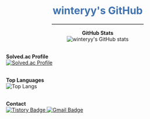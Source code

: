<div align="center">
  <h1 style="color: #3F72AF;">winteryy's GitHub</h1>
  <hr style="width: 50%; border: 1px solid #ccc;"/>
</div>

<p align="center">
  <strong>GitHub Stats</strong><br>
  <img src="https://github-readme-stats.vercel.app/api?username=winteryy&show_icons=true&theme=dracula" alt="winteryy's GitHub stats" />
  <br><br>
  
  <strong>Solved.ac Profile</strong><br>
  <a href="https://solved.ac/lhk9805">
    <img src="http://mazassumnida.wtf/api/generate_badge?boj=lhk9805" alt="Solved.ac Profile" />
  </a>
  <br><br>
  
  <strong>Top Languages</strong><br>
  <img src="https://github-readme-stats.vercel.app/api/top-langs/?username=winteryy&layout=compact&theme=dracula" alt="Top Langs" />
  <br><br>
  
  <strong>Contact</strong><br>
  <a href="https://winterry.tistory.com/">
    <img src="https://img.shields.io/badge/Tistory-FF5A4A?style=flat&logo=Tistory&logoColor=white" alt="Tistory Badge" />
  </a>
  <a href="mailto:lhk9805@gmail.com">
    <img src="https://img.shields.io/badge/Email-D14836?style=flat&logo=gmail&logoColor=white" alt="Gmail Badge" />
  </a>
</p>
